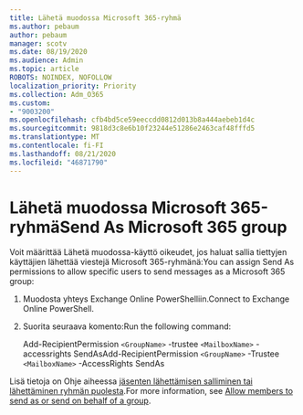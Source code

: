 ```yaml
---
title: Lähetä muodossa Microsoft 365-ryhmä
ms.author: pebaum
author: pebaum
manager: scotv
ms.date: 08/19/2020
ms.audience: Admin
ms.topic: article
ROBOTS: NOINDEX, NOFOLLOW
localization_priority: Priority
ms.collection: Adm_O365
ms.custom:
- "9003200"
ms.openlocfilehash: cfb4bd5ce59eeccdd0812d013b8a444aebeb1d4c
ms.sourcegitcommit: 9818d3c8e6b10f23244e51286e2463caf48fffd5
ms.translationtype: MT
ms.contentlocale: fi-FI
ms.lasthandoff: 08/21/2020
ms.locfileid: "46871790"
---
```

# <a name="send-as-microsoft-365-group"></a><span data-ttu-id="d4571-102">Lähetä muodossa Microsoft 365-ryhmä</span><span class="sxs-lookup"><span data-stu-id="d4571-102">Send As Microsoft 365 group</span></span>

<span data-ttu-id="d4571-103">Voit määrittää Lähetä muodossa-käyttö oikeudet, jos haluat sallia tiettyjen käyttäjien lähettää viestejä Microsoft 365-ryhmänä:</span><span class="sxs-lookup"><span data-stu-id="d4571-103">You can assign Send As permissions to allow specific users to send messages as a Microsoft 365 group:</span></span>  

1. <span data-ttu-id="d4571-104">Muodosta yhteys Exchange Online PowerShelliin.</span><span class="sxs-lookup"><span data-stu-id="d4571-104">Connect to Exchange Online PowerShell.</span></span>  

2. <span data-ttu-id="d4571-105">Suorita seuraava komento:</span><span class="sxs-lookup"><span data-stu-id="d4571-105">Run the following command:</span></span>  

    <span data-ttu-id="d4571-106">Add-RecipientPermission `<GroupName>` -trustee `<MailboxName>` -accessrights SendAs</span><span class="sxs-lookup"><span data-stu-id="d4571-106">Add-RecipientPermission `<GroupName>` -Trustee `<MailboxName>` -AccessRights SendAs</span></span>

<span data-ttu-id="d4571-107">Lisä tietoja on Ohje aiheessa [jäsenten lähettämisen salliminen tai lähettäminen ryhmän puolesta](https://docs.microsoft.com/microsoft-365/admin/create-groups/allow-members-to-send-as-or-send-on-behalf-of-group?view=o365-worldwide).</span><span class="sxs-lookup"><span data-stu-id="d4571-107">For more information, see [Allow members to send as or send on behalf of a group](https://docs.microsoft.com/microsoft-365/admin/create-groups/allow-members-to-send-as-or-send-on-behalf-of-group?view=o365-worldwide).</span></span>
